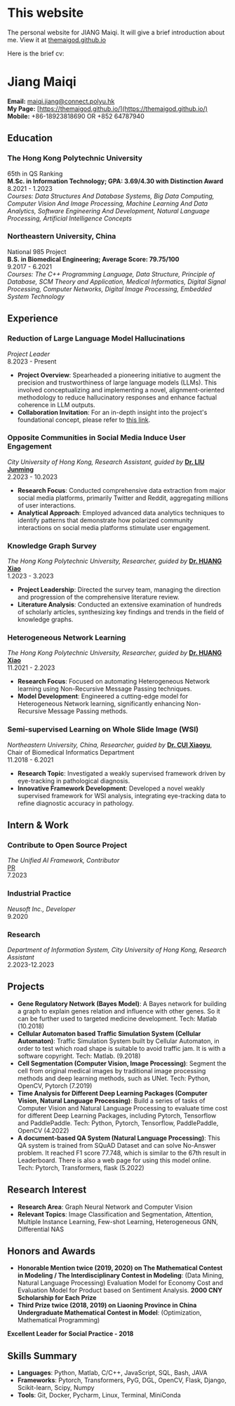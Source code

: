 # This website
The personal website for JIANG Maiqi. It will give a brief introduction about me. View it at [themaigod.github.io](https://themaigod.github.io)



Here is the brief cv:

# Jiang Maiqi

**Email:** [maiqi.jiang@connect.polyu.hk](mailto:maiqi.jiang@connect.polyu.hk)  
**My Page:** [https://themaigod.github.io/](https://themaigod.github.io/)  
**Mobile:** +86-18923818690 OR +852 64787940  

## Education

### The Hong Kong Polytechnic University
65th in QS Ranking  
**M.Sc. in Information Technology; GPA: 3.69/4.30 with Distinction Award**  
8.2021 - 1.2023  
_Courses: Data Structures And Database Systems, Big Data Computing, Computer Vision And Image Processing, Machine Learning And Data Analytics, Software Engineering And Development, Natural Language Processing, Artificial Intelligence Concepts_

### Northeastern University, China
National 985 Project  
**B.S. in Biomedical Engineering; Average Score: 79.75/100**  
9.2017 - 6.2021  
_Courses: The C++ Programming Language, Data Structure, Principle of Database, SCM Theory and Application, Medical Informatics, Digital Signal Processing, Computer Networks, Digital Image Processing, Embedded System Technology_

## Experience

### Reduction of Large Language Model Hallucinations
_Project Leader_  
8.2023 - Present  
- **Project Overview**: Spearheaded a pioneering initiative to augment the precision and trustworthiness of large language models (LLMs). This involved conceptualizing and implementing a novel, alignment-oriented methodology to reduce hallucinatory responses and enhance factual coherence in LLM outputs.
- **Collaboration Invitation**: For an in-depth insight into the project's foundational concept, please refer to [this link](https://www.overleaf.com/read/vnhrkzvzzwdn#a19372).

### Opposite Communities in Social Media Induce User Engagement
_City University of Hong Kong, Research Assistant, guided by_ [**Dr. LIU Junming**](http://www.is.cityu.edu.hk/staff/junmiliu/)  
2.2023 - 10.2023  
- **Research Focus**: Conducted comprehensive data extraction from major social media platforms, primarily Twitter and Reddit, aggregating millions of user interactions.
- **Analytical Approach**: Employed advanced data analytics techniques to identify patterns that demonstrate how polarized community interactions on social media platforms stimulate user engagement.

### Knowledge Graph Survey
_The Hong Kong Polytechnic University, Researcher, guided by_ [**Dr. HUANG Xiao**](https://www4.comp.polyu.edu.hk/~xiaohuang/)  
1.2023 - 3.2023  
- **Project Leadership**: Directed the survey team, managing the direction and progression of the comprehensive literature review.
- **Literature Analysis**: Conducted an extensive examination of hundreds of scholarly articles, synthesizing key findings and trends in the field of knowledge graphs.

### Heterogeneous Network Learning
_The Hong Kong Polytechnic University, Researcher, guided by_ [**Dr. HUANG Xiao**](https://www4.comp.polyu.edu.hk/~xiaohuang/)  
11.2021 - 2.2023  
- **Research Focus**: Focused on automating Heterogeneous Network learning using Non-Recursive Message Passing techniques.
- **Model Development**: Engineered a cutting-edge model for Heterogeneous Network learning, significantly enhancing Non-Recursive Message Passing methods.

### Semi-supervised Learning on Whole Slide Image (WSI)
_Northeastern University, China, Researcher, guided by_ [**Dr. CUI Xiaoyu**](http://faculty.neu.edu.cn/cuixy/zh_CN/), Chair of Biomedical Informatics Department  
11.2018 - 6.2021  
- **Research Topic**: Investigated a weakly supervised framework driven by eye-tracking in pathological diagnosis.
- **Innovative Framework Development**: Developed a novel weakly supervised framework for WSI analysis, integrating eye-tracking data to refine diagnostic accuracy in pathology.

## Intern & Work

### Contribute to Open Source Project
_The Unified AI Framework, Contributor_  
[PR](https://github.com/unifyai/ivy/pull/20138)  
7.2023

### Industrial Practice
_Neusoft Inc., Developer_  
9.2020

### Research
_Department of Information System, City University of Hong Kong, Research Assistant_  
2.2023-12.2023

## Projects

- **Gene Regulatory Network (Bayes Model)**: A Bayes network for building a graph to explain genes relation and influence with other genes. So it can be further used to targeted medicine development. Tech: Matlab (10.2018)
- **Cellular Automaton based Traffic Simulation System (Cellular Automaton)**: Traffic Simulation System built by Cellular Automaton, in order to test which road shape is suitable to avoid traffic jam. It is with a software copyright. Tech: Matlab. (9.2018)
- **Cell Segmentation (Computer Vision, Image Processing)**: Segment the cell from original medical images by traditional image processing methods and deep learning methods, such as UNet. Tech: Python, OpenCV, Pytorch (7.2019)
- **Time Analysis for Different Deep Learning Packages (Computer Vision, Natural Language Processing)**: Build a series of tasks of Computer Vision and Natural Language Processing to evaluate time cost for different Deep Learning Packages, including Pytorch, Tensorflow and PaddlePaddle. Tech: Python, Pytorch, Tensorflow, PaddlePaddle, OpenCV (4.2022)
- **A document-based QA System (Natural Language Processing)**: This QA system is trained from SQuAD Dataset and can solve No-Answer problem. It reached F1 score 77.748, which is similar to the 67th result in Leaderboard. There is also a web page for using this model online. Tech: Pytorch, Transformers, flask (5.2022)

## Research Interest

- **Research Area**: Graph Neural Network and Computer Vision
- **Relevant Topics**: Image Classification and Segmentation, Attention, Multiple Instance Learning, Few-shot Learning, Heterogeneous GNN, Differential NAS

## Honors and Awards

- **Honorable Mention twice (2019, 2020) on The Mathematical Contest in Modeling / The Interdisciplinary Contest in Modeling**: (Data Mining, Natural Language Processing) Evaluation Model for Economy Cost and Evaluation Model for Product based on Sentiment Analysis. **2000 CNY Scholarship for Each Prize**
- **Third Prize twice (2018, 2019) on Liaoning Province in China Undergraduate Mathematical Contest in Model**: (Optimization, Mathematical Programming)

**Excellent Leader for Social Practice - 2018**

## Skills Summary

- **Languages**: Python, Matlab, C/C++, JavaScript, SQL, Bash, JAVA
- **Frameworks**: Pytorch, Transformers, PyG, DGL, OpenCV, Flask, Django, Scikit-learn, Scipy, Numpy
- **Tools**: Git, Docker, Pycharm, Linux, Terminal, MiniConda
